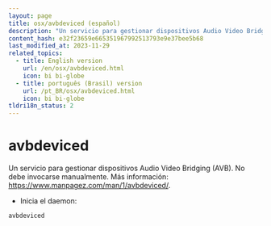 ```yaml
---
layout: page
title: osx/avbdeviced (español)
description: "Un servicio para gestionar dispositivos Audio Video Bridging (AVB)."
content_hash: e32f23659e665351967992513793e9e37bee5b68
last_modified_at: 2023-11-29
related_topics:
  - title: English version
    url: /en/osx/avbdeviced.html
    icon: bi bi-globe
  - title: português (Brasil) version
    url: /pt_BR/osx/avbdeviced.html
    icon: bi bi-globe
tldri18n_status: 2
---
```

# avbdeviced

Un servicio para gestionar dispositivos Audio Video Bridging (AVB).
No debe invocarse manualmente.
Más información: <https://www.manpagez.com/man/1/avbdeviced/>.

- Inicia el daemon:

`avbdeviced`
